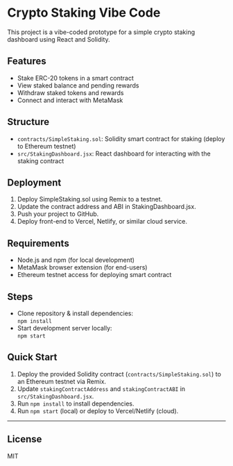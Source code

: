 # Crypto Staking Vibe Code

This project is a vibe-coded prototype for a simple crypto staking dashboard using React and Solidity.

## Features

- Stake ERC-20 tokens in a smart contract
- View staked balance and pending rewards
- Withdraw staked tokens and rewards
- Connect and interact with MetaMask

## Structure

- `contracts/SimpleStaking.sol`: Solidity smart contract for staking (deploy to Ethereum testnet)
- `src/StakingDashboard.jsx`: React dashboard for interacting with the staking contract

## Deployment

1. Deploy SimpleStaking.sol using Remix to a testnet.
2. Update the contract address and ABI in StakingDashboard.jsx.
3. Push your project to GitHub.
4. Deploy front-end to Vercel, Netlify, or similar cloud service.

## Requirements

- Node.js and npm (for local development)
- MetaMask browser extension (for end-users)
- Ethereum testnet access for deploying smart contract

## Steps

- Clone repository & install dependencies:  
  `npm install`
- Start development server locally:  
  `npm start`

## Quick Start
1. Deploy the provided Solidity contract (`contracts/SimpleStaking.sol`) to an Ethereum testnet via Remix.
2. Update `stakingContractAddress` and `stakingContractABI` in `src/StakingDashboard.jsx`.
3. Run `npm install` to install dependencies.
4. Run `npm start` (local) or deploy to Vercel/Netlify (cloud).

---

## License

MIT
